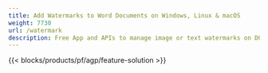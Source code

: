 ```yaml
---
title: Add Watermarks to Word Documents on Windows, Linux & macOS 
weight: 7730
url: /watermark
description: Free App and APIs to manage image or text watermarks on DOC, DOCX & ODT files
---
```


{{< blocks/products/pf/agp/feature-solution >}} 

